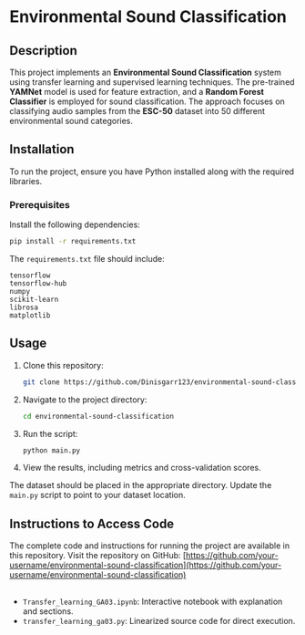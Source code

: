 # Environmental Sound Classification

## Description
This project implements an **Environmental Sound Classification** system using transfer learning and supervised learning techniques. The pre-trained **YAMNet** model is used for feature extraction, and a **Random Forest Classifier** is employed for sound classification. The approach focuses on classifying audio samples from the **ESC-50** dataset into 50 different environmental sound categories.

## Installation
To run the project, ensure you have Python installed along with the required libraries.

### Prerequisites
Install the following dependencies:

```bash
pip install -r requirements.txt
```

The `requirements.txt` file should include:
```
tensorflow
tensorflow-hub
numpy
scikit-learn
librosa
matplotlib
```

## Usage
1. Clone this repository:
   ```bash
   git clone https://github.com/Dinisgarr123/environmental-sound-classification.git
   ```

2. Navigate to the project directory:
   ```bash
   cd environmental-sound-classification
   ```

3. Run the script:
   ```bash
   python main.py
   ```

4. View the results, including metrics and cross-validation scores.


The dataset should be placed in the appropriate directory. Update the `main.py` script to point to your dataset location.


## Instructions to Access Code
The complete code and instructions for running the project are available in this repository. Visit the repository on GitHub:
[https://github.com/your-username/environmental-sound-classification](https://github.com/your-username/environmental-sound-classification)

##
- `Transfer_learning_GA03.ipynb`: Interactive notebook with explanation and sections.
- `transfer_learning_ga03.py`: Linearized source code for direct execution.
